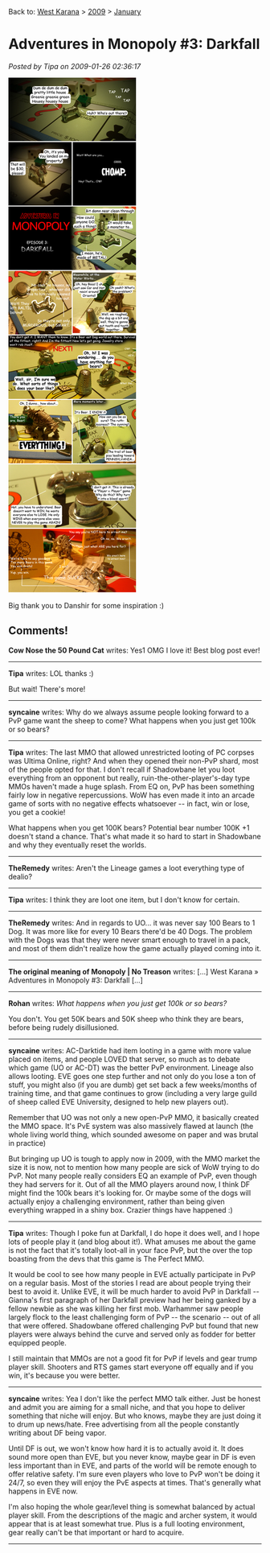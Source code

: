 Back to: [West Karana](/posts/westkarana.md) > [2009](/posts/2009/westkarana.md) > [January](./westkarana.md)
# Adventures in Monopoly #3: Darkfall

*Posted by Tipa on 2009-01-26 02:36:17*

![](../../../uploads/2009/01/monodarkfall.jpg "monodarkfall")

Big thank you to Danshir for some inspiration :)

## Comments!

**Cow Nose the 50 Pound Cat** writes: Yes1 OMG I love it! Best blog post ever!

---

**Tipa** writes: LOL thanks :)

But wait! There's more!

---

**syncaine** writes: Why do we always assume people looking forward to a PvP game want the sheep to come? What happens when you just get 100k or so bears?

---

**Tipa** writes: The last MMO that allowed unrestricted looting of PC corpses was Ultima Online, right? And when they opened their non-PvP shard, most of the people opted for that. I don't recall if Shadowbane let you loot everything from an opponent but really, ruin-the-other-player's-day type MMOs haven't made a huge splash. From EQ on, PvP has been something fairly low in negative repercussions. WoW has even made it into an arcade game of sorts with no negative effects whatsoever -- in fact, win or lose, you get a cookie!

What happens when you get 100K bears? Potential bear number 100K +1 doesn't stand a chance. That's what made it so hard to start in Shadowbane and why they eventually reset the worlds.

---

**TheRemedy** writes: Aren't the Lineage games a loot everything type of dealio?

---

**Tipa** writes: I think they are loot one item, but I don't know for certain.

---

**TheRemedy** writes: And in regards to UO... it was never say 100 Bears to 1 Dog. It was more like for every 10 Bears there'd be 40 Dogs. The problem with the Dogs was that they were never smart enough to travel in a pack, and most of them didn't realize how the game actually played coming into it.

---

**The original meaning of Monopoly | No Treason** writes: [...] West Karana » Adventures in Monopoly #3: Darkfall [...]

---

**Rohan** writes: *What happens when you just get 100k or so bears?*

You don't. You get 50K bears and 50K sheep who think they are bears, before being rudely disillusioned.

---

**syncaine** writes: AC-Darktide had item looting in a game with more value placed on items, and people LOVED that server, so much as to debate which game (UO or AC-DT) was the better PvP environment. Lineage also allows looting. EVE goes one step further and not only do you lose a ton of stuff, you might also (if you are dumb) get set back a few weeks/months of training time, and that game continues to grow (including a very large guild of sheep called EVE University, designed to help new players out). 

Remember that UO was not only a new open-PvP MMO, it basically created the MMO space. It's PvE system was also massively flawed at launch (the whole living world thing, which sounded awesome on paper and was brutal in practice)

But bringing up UO is tough to apply now in 2009, with the MMO market the size it is now, not to mention how many people are sick of WoW trying to do PvP. Not many people really considers EQ an example of PvP, even though they had servers for it. Out of all the MMO players around now, I think DF might find the 100k bears it's looking for. Or maybe some of the dogs will actually enjoy a challenging environment, rather than being given everything wrapped in a shiny box. Crazier things have happened :)

---

**Tipa** writes: Though I poke fun at Darkfall, I do hope it does well, and I hope lots of people play it (and blog about it!). What amuses me about the game is not the fact that it's totally loot-all in your face PvP, but the over the top boasting from the devs that this game is The Perfect MMO.

It would be cool to see how many people in EVE actually participate in PvP on a regular basis. Most of the stories I read are about people trying their best to avoid it. Unlike EVE, it will be much harder to avoid PvP in Darkfall -- Gianna's first paragraph of her Darkfall preview had her being ganked by a fellow newbie as she was killing her first mob. Warhammer saw people largely flock to the least challenging form of PvP -- the scenario -- out of all that were offered. Shadowbane offered challenging PvP but found that new players were always behind the curve and served only as fodder for better equipped people.

I still maintain that MMOs are not a good fit for PvP if levels and gear trump player skill. Shooters and RTS games start everyone off equally and if you win, it's because you were better.

---

**syncaine** writes: Yea I don't like the perfect MMO talk either. Just be honest and admit you are aiming for a small niche, and that you hope to deliver something that niche will enjoy. But who knows, maybe they are just doing it to drum up news/hate. Free advertising from all the people constantly writing about DF being vapor.

Until DF is out, we won't know how hard it is to actually avoid it. It does sound more open than EVE, but you never know, maybe gear in DF is even less important than in EVE, and parts of the world will be remote enough to offer relative safety. I'm sure even players who love to PvP won't be doing it 24/7, so even they will enjoy the PvE aspects at times. That's generally what happens in EVE now.

I'm also hoping the whole gear/level thing is somewhat balanced by actual player skill. From the descriptions of the magic and archer system, it would appear that is at least somewhat true. Plus is a full looting environment, gear really can't be that important or hard to acquire.

---

